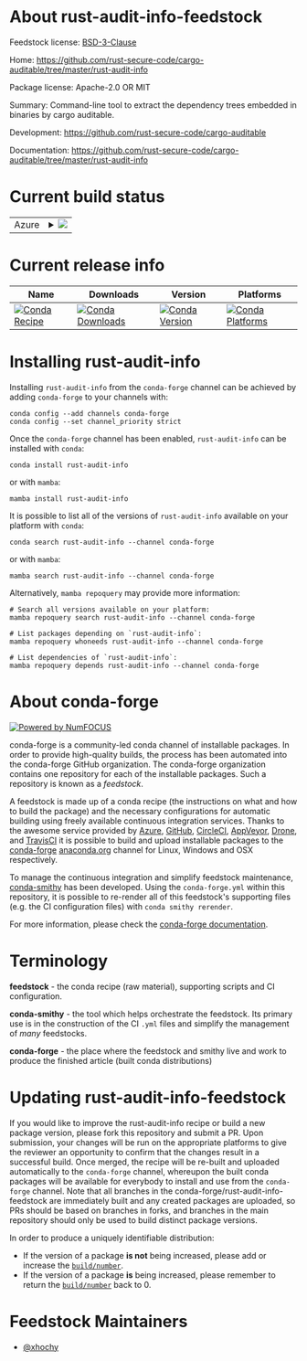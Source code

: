 About rust-audit-info-feedstock
===============================

Feedstock license: [BSD-3-Clause](https://github.com/conda-forge/rust-audit-info-feedstock/blob/main/LICENSE.txt)

Home: https://github.com/rust-secure-code/cargo-auditable/tree/master/rust-audit-info

Package license: Apache-2.0 OR MIT

Summary: Command-line tool to extract the dependency trees embedded in binaries by cargo auditable.

Development: https://github.com/rust-secure-code/cargo-auditable

Documentation: https://github.com/rust-secure-code/cargo-auditable/tree/master/rust-audit-info

Current build status
====================


<table>
    
  <tr>
    <td>Azure</td>
    <td>
      <details>
        <summary>
          <a href="https://dev.azure.com/conda-forge/feedstock-builds/_build/latest?definitionId=25952&branchName=main">
            <img src="https://dev.azure.com/conda-forge/feedstock-builds/_apis/build/status/rust-audit-info-feedstock?branchName=main">
          </a>
        </summary>
        <table>
          <thead><tr><th>Variant</th><th>Status</th></tr></thead>
          <tbody><tr>
              <td>linux_64</td>
              <td>
                <a href="https://dev.azure.com/conda-forge/feedstock-builds/_build/latest?definitionId=25952&branchName=main">
                  <img src="https://dev.azure.com/conda-forge/feedstock-builds/_apis/build/status/rust-audit-info-feedstock?branchName=main&jobName=linux&configuration=linux%20linux_64_" alt="variant">
                </a>
              </td>
            </tr><tr>
              <td>linux_aarch64</td>
              <td>
                <a href="https://dev.azure.com/conda-forge/feedstock-builds/_build/latest?definitionId=25952&branchName=main">
                  <img src="https://dev.azure.com/conda-forge/feedstock-builds/_apis/build/status/rust-audit-info-feedstock?branchName=main&jobName=linux&configuration=linux%20linux_aarch64_" alt="variant">
                </a>
              </td>
            </tr><tr>
              <td>linux_ppc64le</td>
              <td>
                <a href="https://dev.azure.com/conda-forge/feedstock-builds/_build/latest?definitionId=25952&branchName=main">
                  <img src="https://dev.azure.com/conda-forge/feedstock-builds/_apis/build/status/rust-audit-info-feedstock?branchName=main&jobName=linux&configuration=linux%20linux_ppc64le_" alt="variant">
                </a>
              </td>
            </tr><tr>
              <td>osx_64</td>
              <td>
                <a href="https://dev.azure.com/conda-forge/feedstock-builds/_build/latest?definitionId=25952&branchName=main">
                  <img src="https://dev.azure.com/conda-forge/feedstock-builds/_apis/build/status/rust-audit-info-feedstock?branchName=main&jobName=osx&configuration=osx%20osx_64_" alt="variant">
                </a>
              </td>
            </tr><tr>
              <td>osx_arm64</td>
              <td>
                <a href="https://dev.azure.com/conda-forge/feedstock-builds/_build/latest?definitionId=25952&branchName=main">
                  <img src="https://dev.azure.com/conda-forge/feedstock-builds/_apis/build/status/rust-audit-info-feedstock?branchName=main&jobName=osx&configuration=osx%20osx_arm64_" alt="variant">
                </a>
              </td>
            </tr><tr>
              <td>win_64</td>
              <td>
                <a href="https://dev.azure.com/conda-forge/feedstock-builds/_build/latest?definitionId=25952&branchName=main">
                  <img src="https://dev.azure.com/conda-forge/feedstock-builds/_apis/build/status/rust-audit-info-feedstock?branchName=main&jobName=win&configuration=win%20win_64_" alt="variant">
                </a>
              </td>
            </tr>
          </tbody>
        </table>
      </details>
    </td>
  </tr>
</table>

Current release info
====================

| Name | Downloads | Version | Platforms |
| --- | --- | --- | --- |
| [![Conda Recipe](https://img.shields.io/badge/recipe-rust--audit--info-green.svg)](https://anaconda.org/conda-forge/rust-audit-info) | [![Conda Downloads](https://img.shields.io/conda/dn/conda-forge/rust-audit-info.svg)](https://anaconda.org/conda-forge/rust-audit-info) | [![Conda Version](https://img.shields.io/conda/vn/conda-forge/rust-audit-info.svg)](https://anaconda.org/conda-forge/rust-audit-info) | [![Conda Platforms](https://img.shields.io/conda/pn/conda-forge/rust-audit-info.svg)](https://anaconda.org/conda-forge/rust-audit-info) |

Installing rust-audit-info
==========================

Installing `rust-audit-info` from the `conda-forge` channel can be achieved by adding `conda-forge` to your channels with:

```
conda config --add channels conda-forge
conda config --set channel_priority strict
```

Once the `conda-forge` channel has been enabled, `rust-audit-info` can be installed with `conda`:

```
conda install rust-audit-info
```

or with `mamba`:

```
mamba install rust-audit-info
```

It is possible to list all of the versions of `rust-audit-info` available on your platform with `conda`:

```
conda search rust-audit-info --channel conda-forge
```

or with `mamba`:

```
mamba search rust-audit-info --channel conda-forge
```

Alternatively, `mamba repoquery` may provide more information:

```
# Search all versions available on your platform:
mamba repoquery search rust-audit-info --channel conda-forge

# List packages depending on `rust-audit-info`:
mamba repoquery whoneeds rust-audit-info --channel conda-forge

# List dependencies of `rust-audit-info`:
mamba repoquery depends rust-audit-info --channel conda-forge
```


About conda-forge
=================

[![Powered by
NumFOCUS](https://img.shields.io/badge/powered%20by-NumFOCUS-orange.svg?style=flat&colorA=E1523D&colorB=007D8A)](https://numfocus.org)

conda-forge is a community-led conda channel of installable packages.
In order to provide high-quality builds, the process has been automated into the
conda-forge GitHub organization. The conda-forge organization contains one repository
for each of the installable packages. Such a repository is known as a *feedstock*.

A feedstock is made up of a conda recipe (the instructions on what and how to build
the package) and the necessary configurations for automatic building using freely
available continuous integration services. Thanks to the awesome service provided by
[Azure](https://azure.microsoft.com/en-us/services/devops/), [GitHub](https://github.com/),
[CircleCI](https://circleci.com/), [AppVeyor](https://www.appveyor.com/),
[Drone](https://cloud.drone.io/welcome), and [TravisCI](https://travis-ci.com/)
it is possible to build and upload installable packages to the
[conda-forge](https://anaconda.org/conda-forge) [anaconda.org](https://anaconda.org/)
channel for Linux, Windows and OSX respectively.

To manage the continuous integration and simplify feedstock maintenance,
[conda-smithy](https://github.com/conda-forge/conda-smithy) has been developed.
Using the ``conda-forge.yml`` within this repository, it is possible to re-render all of
this feedstock's supporting files (e.g. the CI configuration files) with ``conda smithy rerender``.

For more information, please check the [conda-forge documentation](https://conda-forge.org/docs/).

Terminology
===========

**feedstock** - the conda recipe (raw material), supporting scripts and CI configuration.

**conda-smithy** - the tool which helps orchestrate the feedstock.
                   Its primary use is in the construction of the CI ``.yml`` files
                   and simplify the management of *many* feedstocks.

**conda-forge** - the place where the feedstock and smithy live and work to
                  produce the finished article (built conda distributions)


Updating rust-audit-info-feedstock
==================================

If you would like to improve the rust-audit-info recipe or build a new
package version, please fork this repository and submit a PR. Upon submission,
your changes will be run on the appropriate platforms to give the reviewer an
opportunity to confirm that the changes result in a successful build. Once
merged, the recipe will be re-built and uploaded automatically to the
`conda-forge` channel, whereupon the built conda packages will be available for
everybody to install and use from the `conda-forge` channel.
Note that all branches in the conda-forge/rust-audit-info-feedstock are
immediately built and any created packages are uploaded, so PRs should be based
on branches in forks, and branches in the main repository should only be used to
build distinct package versions.

In order to produce a uniquely identifiable distribution:
 * If the version of a package **is not** being increased, please add or increase
   the [``build/number``](https://docs.conda.io/projects/conda-build/en/latest/resources/define-metadata.html#build-number-and-string).
 * If the version of a package **is** being increased, please remember to return
   the [``build/number``](https://docs.conda.io/projects/conda-build/en/latest/resources/define-metadata.html#build-number-and-string)
   back to 0.

Feedstock Maintainers
=====================

* [@xhochy](https://github.com/xhochy/)

